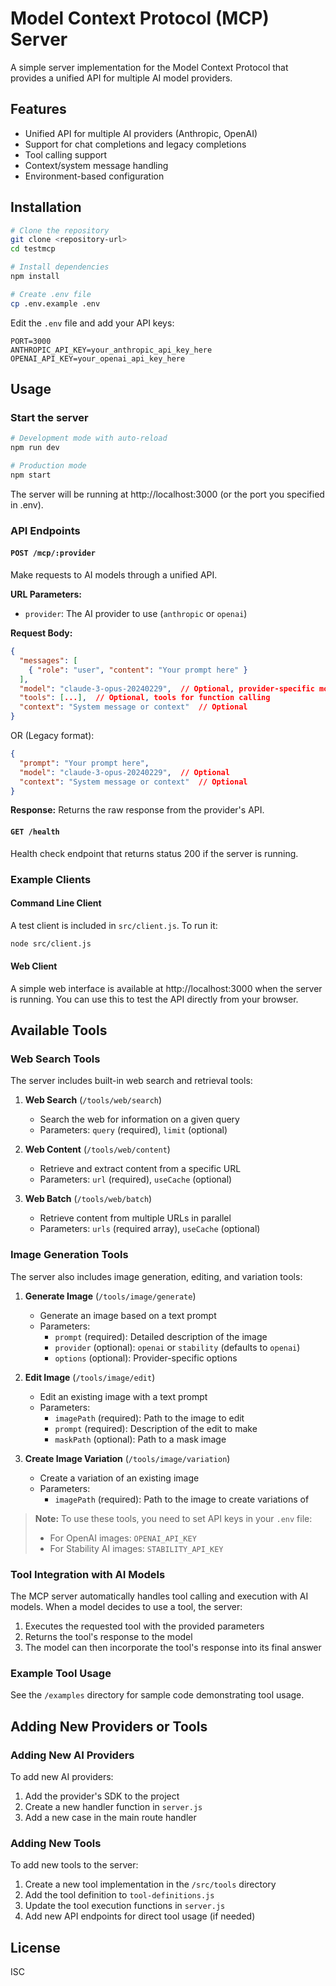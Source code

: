 # Model Context Protocol (MCP) Server

A simple server implementation for the Model Context Protocol that provides a unified API for multiple AI model providers.

## Features

- Unified API for multiple AI providers (Anthropic, OpenAI)
- Support for chat completions and legacy completions
- Tool calling support
- Context/system message handling
- Environment-based configuration

## Installation

```bash
# Clone the repository
git clone <repository-url>
cd testmcp

# Install dependencies
npm install

# Create .env file
cp .env.example .env
```

Edit the `.env` file and add your API keys:

```
PORT=3000
ANTHROPIC_API_KEY=your_anthropic_api_key_here
OPENAI_API_KEY=your_openai_api_key_here
```

## Usage

### Start the server

```bash
# Development mode with auto-reload
npm run dev

# Production mode
npm start
```

The server will be running at http://localhost:3000 (or the port you specified in .env).

### API Endpoints

#### `POST /mcp/:provider`

Make requests to AI models through a unified API.

**URL Parameters:**
- `provider`: The AI provider to use (`anthropic` or `openai`)

**Request Body:**
```json
{
  "messages": [
    { "role": "user", "content": "Your prompt here" }
  ],
  "model": "claude-3-opus-20240229",  // Optional, provider-specific model name
  "tools": [...],  // Optional, tools for function calling
  "context": "System message or context"  // Optional
}
```

OR (Legacy format):

```json
{
  "prompt": "Your prompt here",
  "model": "claude-3-opus-20240229",  // Optional
  "context": "System message or context"  // Optional
}
```

**Response:**
Returns the raw response from the provider's API.

#### `GET /health`

Health check endpoint that returns status 200 if the server is running.

### Example Clients

#### Command Line Client

A test client is included in `src/client.js`. To run it:

```bash
node src/client.js
```

#### Web Client

A simple web interface is available at http://localhost:3000 when the server is running. You can use this to test the API directly from your browser.

## Available Tools

### Web Search Tools

The server includes built-in web search and retrieval tools:

1. **Web Search** (`/tools/web/search`)
   - Search the web for information on a given query
   - Parameters: `query` (required), `limit` (optional)

2. **Web Content** (`/tools/web/content`)
   - Retrieve and extract content from a specific URL
   - Parameters: `url` (required), `useCache` (optional)

3. **Web Batch** (`/tools/web/batch`)
   - Retrieve content from multiple URLs in parallel
   - Parameters: `urls` (required array), `useCache` (optional)

### Image Generation Tools

The server also includes image generation, editing, and variation tools:

1. **Generate Image** (`/tools/image/generate`)
   - Generate an image based on a text prompt
   - Parameters:
     - `prompt` (required): Detailed description of the image
     - `provider` (optional): `openai` or `stability` (defaults to `openai`)
     - `options` (optional): Provider-specific options

2. **Edit Image** (`/tools/image/edit`)
   - Edit an existing image with a text prompt
   - Parameters:
     - `imagePath` (required): Path to the image to edit
     - `prompt` (required): Description of the edit to make
     - `maskPath` (optional): Path to a mask image

3. **Create Image Variation** (`/tools/image/variation`)
   - Create a variation of an existing image
   - Parameters:
     - `imagePath` (required): Path to the image to create variations of

> **Note:** To use these tools, you need to set API keys in your `.env` file:
> - For OpenAI images: `OPENAI_API_KEY`
> - For Stability AI images: `STABILITY_API_KEY`

### Tool Integration with AI Models

The MCP server automatically handles tool calling and execution with AI models. When a model decides to use a tool, the server:

1. Executes the requested tool with the provided parameters
2. Returns the tool's response to the model
3. The model can then incorporate the tool's response into its final answer

### Example Tool Usage

See the `/examples` directory for sample code demonstrating tool usage.

## Adding New Providers or Tools

### Adding New AI Providers

To add new AI providers:

1. Add the provider's SDK to the project
2. Create a new handler function in `server.js`
3. Add a new case in the main route handler

### Adding New Tools

To add new tools to the server:

1. Create a new tool implementation in the `/src/tools` directory
2. Add the tool definition to `tool-definitions.js`
3. Update the tool execution functions in `server.js`
4. Add new API endpoints for direct tool usage (if needed)

## License

ISC